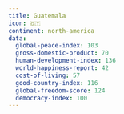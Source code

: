 ```yaml
---
title: Guatemala
icon: 🇬🇹
continent: north-america
data:
  global-peace-index: 103
  gross-domestic-product: 70
  human-development-index: 136
  world-happiness-report: 42
  cost-of-living: 57
  good-country-index: 116
  global-freedom-score: 124
  democracy-index: 100
---
```

